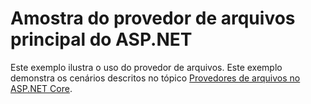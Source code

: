 # <a name="aspnet-core-file-provider-sample"></a>Amostra do provedor de arquivos principal do ASP.NET

Este exemplo ilustra o uso do provedor de arquivos. Este exemplo demonstra os cenários descritos no tópico [Provedores de arquivos no ASP.NET Core](https://docs.microsoft.com/aspnet/core/fundamentals/file-providers).
